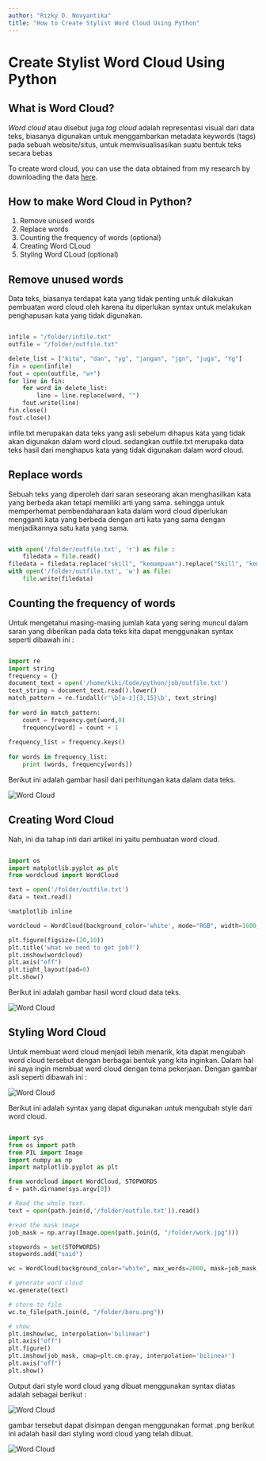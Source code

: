 ```yaml
---
author: "Rizky D. Novyantika"
title: "How to Create Stylist Word Cloud Using Python"
---
```


# Create Stylist Word Cloud Using Python
## What is Word Cloud?

_Word cloud_ atau disebut juga _tag cloud_ adalah representasi visual dari data teks, biasanya digunakan untuk menggambarkan metadata keywords (tags) pada sebuah website/situs, untuk memvisualisasikan suatu bentuk teks secara bebas

To create word cloud, you can use the data obtained from my research by downloading the data [here](https://raw.githubusercontent.com/rizkynovyantika/marketingstrategies/master/word%20cloud%20/suggestion). 

## How to make Word Cloud in Python?

1. Remove unused words
2. Replace words
3. Counting the frequency of words (optional)
4. Creating Word CLoud
5. Styling Word CLoud (optional)

## Remove unused words

Data teks, biasanya terdapat kata yang tidak penting untuk dilakukan pembuatan word cloud oleh karena itu diperlukan syntax untuk melakukan penghapusan kata yang tidak digunakan. 

```python

infile = "/folder/infile.txt"
outfile = "/folder/outfile.txt"

delete_list = ["kita", "dan", "yg", "jangan", "jgn", "juga", "Yg"]
fin = open(infile)
fout = open(outfile, "w+")
for line in fin:
    for word in delete_list:
        line = line.replace(word, "")
    fout.write(line)
fin.close()
fout.close()

```

infile.txt merupakan data teks yang asli sebelum dihapus kata yang tidak akan digunakan dalam word cloud. sedangkan outfile.txt merupaka data teks hasil dari menghapus kata yang tidak digunakan dalam word cloud.

## Replace words

Sebuah teks yang diperoleh dari saran seseorang akan menghasilkan kata yang berbeda akan tetapi memiliki arti yang sama. sehingga untuk memperhemat pembendaharaan kata dalam word cloud diperlukan mengganti kata yang berbeda dengan arti kata yang sama dengan menjadikannya satu kata yang sama.

```python

with open('/folder/outfile.txt', 'r') as file :
    filedata = file.read()
filedata = filedata.replace("skill", "kemampuan").replace("Skill", "kemampuan").replace("skills", "kemampuan").replace("softskill", "kemampuan").replace("connection", "koneksi").replace("ipk", "IPK").replace("cv", "CV").replace("berdoa", "doa").replace("yg", " ").replace("communication", "komunikasi")
with open('/folder/outfile.txt', 'w') as file:
    file.write(filedata)

```


## Counting the frequency of words

Untuk mengetahui masing-masing jumlah kata yang sering muncul dalam saran yang diberikan pada data teks kita dapat menggunakan syntax seperti dibawah ini :

```python

import re
import string
frequency = {}
document_text = open('/home/kiki/Code/python/job/outfile.txt')
text_string = document_text.read().lower()
match_pattern = re.findall(r'\b[a-z]{3,15}\b', text_string)
 
for word in match_pattern:
    count = frequency.get(word,0)
    frequency[word] = count + 1
     
frequency_list = frequency.keys()
 
for words in frequency_list:
    print (words, frequency[words])

```

Berikut ini adalah gambar hasil dari perhitungan kata dalam data teks.

![Word Cloud](/images/create-stylist-word-cloud-using-python/1.png)

## Creating Word Cloud
Nah, ini dia tahap inti dari artikel ini yaitu pembuatan word cloud.

```python

import os
import matplotlib.pyplot as plt
from wordcloud import WordCloud

text = open('/folder/outfile.txt')
data = text.read()

%matplotlib inline

wordcloud = WordCloud(background_color='white', mode="RGB", width=1600, height=800).generate(data)

plt.figure(figsize=(20,10))
plt.title('what we need to get job?')
plt.imshow(wordcloud)
plt.axis("off")
plt.tight_layout(pad=0)
plt.show()

```
Berikut ini adalah gambar hasil word cloud data teks.

![Word Cloud](/images/create-stylist-word-cloud-using-python/2.png)


## Styling Word Cloud
Untuk membuat word cloud menjadi lebih menarik, kita dapat mengubah word cloud tersebut dengan berbagai bentuk yang kita inginkan. Dalam hal ini saya ingin membuat word cloud dengan tema pekerjaan. Dengan gambar asli seperti dibawah ini :

![Word Cloud](/images/create-stylist-word-cloud-using-python/3.png)
 
Berikut ini adalah syntax yang dapat digunakan untuk mengubah style dari word cloud.

```python

import sys
from os import path
from PIL import Image
import numpy as np
import matplotlib.pyplot as plt

from wordcloud import WordCloud, STOPWORDS
d = path.dirname(sys.argv[0])

# Read the whole text.
text = open(path.join(d,'/folder/outfile.txt')).read()

#read the mask image
job_mask = np.array(Image.open(path.join(d, "/folder/work.jpg")))

stopwords = set(STOPWORDS)
stopwords.add("said")

wc = WordCloud(background_color="white", max_words=2000, mask=job_mask, stopwords=stopwords)

# generate word cloud
wc.generate(text)

# store to file
wc.to_file(path.join(d, "/folder/baru.png"))

# show
plt.imshow(wc, interpolation='bilinear')
plt.axis("off")
plt.figure()
plt.imshow(job_mask, cmap=plt.cm.gray, interpolation='bilinear')
plt.axis("off")
plt.show()

```

Output dari style word cloud yang dibuat menggunakan syntax diatas adalah sebagai berikut :

![Word Cloud](/images/create-stylist-word-cloud-using-python/4.png)

gambar tersebut dapat disimpan dengan menggunakan format .png 
berikut ini adalah hasil dari styling word cloud yang telah dibuat.

![Word Cloud](/images/create-stylist-word-cloud-using-python/5.png)